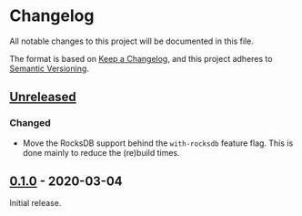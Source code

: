 # Changelog

All notable changes to this project will be documented in this file.

The format is based on [Keep a Changelog], and this project adheres to [Semantic
Versioning].

## [Unreleased]

### Changed

- Move the RocksDB support behind the `with-rocksdb` feature flag. This is done
  mainly to reduce the (re)build times.

## [0.1.0] - 2020-03-04

Initial release.

[Keep a Changelog]: https://keepachangelog.com/en/1.0.0/
[Semantic Versioning]: https://semver.org/spec/v2.0.0.html

[Unreleased]: https://github.com/apyrgio/caves/compare/v0.1.0...HEAD
[0.1.0]: https://github.com/apyrgio/caves/releases/tag/v0.1.0
